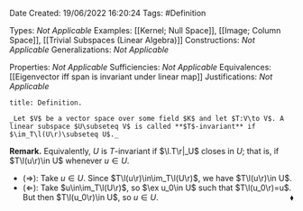 <div class="topSpace"></div>

Date Created: 19/06/2022 16:20:24
Tags: #Definition

Types: _Not Applicable_
Examples: [[Kernel; Null Space]], [[Image; Column Space]], [[Trivial Subspaces (Linear Algebra)]]
Constructions: _Not Applicable_
Generalizations: _Not Applicable_

Properties: _Not Applicable_
Sufficiencies: _Not Applicable_
Equivalences: [[Eigenvector iff span is invariant under linear map]]
Justifications: _Not Applicable_

``` ad-Definition
title: Definition.

_Let $V$ be a vector space over some field $K$ and let $T:V\to V$. A linear subspace $U\subseteq V$ is called **$T$-invariant** if $\im_T\l(U\r)\subseteq U$._

```

**Remark.** Equivalently, $U$ is $T$-invariant if $\l.T\r|_U$ closes in $U$; that is, if $T\l(u\r)\in U$ whenever $u\in U$.
* ($\Rightarrow$): Take $u\in U$. Since $T\l(u\r)\in\im_T\l(U\r)$, we have $T\l(u\r)\in U$.
* ($\Leftarrow$): Take $u\in\im_T\l(U\r)$, so $\ex u_0\in U$ such that $T\l(u_0\r)=u$. But then $T\l(u_0\r)\in U$, so $u\in U$.<span style="float:right;">$\blacklozenge$</span>
